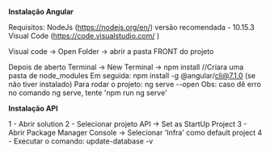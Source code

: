 <b>Instalação Angular</b>

Requisitos:
NodeJs (https://nodejs.org/en/) versão recomendada - 10.15.3
Visual Code (https://code.visualstudio.com/ )

Visual code -> Open Folder -> abrir a pasta FRONT do projeto

Depois de aberto
Terminal -> New Terminal -> npm install //Criara uma pasta de node_modules
Em seguida: npm install -g @angular/cli@7.1.0 (se não tiver instalado)
Para rodar o projeto: ng serve --open
Obs: caso dê erro no comando ng serve, tente 'npm run ng serve'


<b>Instalação API</b>

1 - Abrir solution
2 - Selecionar projeto API -> Set as StartUp Project 
3 - Abrir Package Manager Console -> Selecionar 'Infra' como default project
4 - Executar o comando: update-database -v
